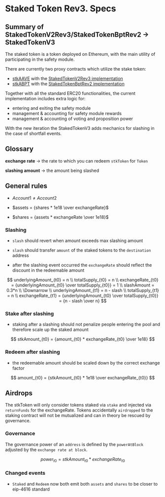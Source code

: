 # Staked Token Rev3. Specs

## Summary of StakedTokenV2Rev3/StakedTokenBptRev2 -> StakedTokenV3

The staked token is a token deployed on Ethereum, with the main utility of participating in the safety module.

There are currently two proxy contracts which utilize the stake token:

- [stkAAVE](https://etherscan.io/token/0x4da27a545c0c5b758a6ba100e3a049001de870f5) with the [StakedTokenV2Rev3 implementation](https://etherscan.io/address/0xe42f02713aec989132c1755117f768dbea523d2f#code)
- [stkABPT](https://etherscan.io/address/0xa1116930326D21fB917d5A27F1E9943A9595fb47#code) with the [StakedTokenBptRev2 implementation](https://etherscan.io/address/0x7183143a9e223a12a83d1e28c98f7d01a68993e8#code)

Together with all the standard ERC20 functionalities, the current implementation includes extra logic for:

- entering and exiting the safety module
- management & accounting for safety module rewards
- management & accounting of voting and proposition power

With the new iteration the StakedTokenV3 adds mechanics for slashing in the case of shortfall events.

## Glossary

**exchange rate** -> the rate to which you can redeem `stkToken` for `Token`

**slashing amount** -> the amount being slashed

## General rules

- $Account1 \ne Account2$

- $assets = {shares * 1e18 \over exchangeRate}$

- $shares = {assets * exchangeRate \over 1e18}$

### Slashing

- `slash` should revert when amount exceeds max slashing amount

- `slash` should transfer `amount` of the staked tokens to the `destination` address

- after the slashing event occurred the `exchangeRate` should reflect the discount in the redeemable amount

$$
underlyingAmount_{t0} = n \\
totalSupply_{t0} = n \\
exchangeRate_{t0} = {underlyingAmount_{t0} \over totalSupply_{t0}} = 1 \\
slashAmount = 0.3*n \\
\Downarrow \\
underlyingAmount_{t1} = n - slash \\
totalSupply_{t1} = n \\
exchangeRate_{t1} = {underlyingAmount_{t0} \over totalSupply_{t0}} = {n - slash \over n}
$$

### Stake after slashing

- staking after a slashing should not penalize people entering the pool and therefore scale up the staked amount

$$
stkAmount_{t0} = {amount_{t0} * exchangeRate_{t0} \over 1e18}
$$

### Redeem after slashing

- the redeemable amount should be scaled down by the correct exchange factor

$$
amount_{t0} = {stkAmount_{t0} * 1e18 \over exchangeRate_{t0}}
$$

## Airdrops

The stkToken will only consider tokens staked via `stake` and injected via `returnFunds` for the exchangeRate. Tokens accidentally `airdropped` to the staking contract will not be mutualized and can in theory be rescued by governance.

### Governance

The governance power of an `address` is defined by the `powerAtBlock` adjusted by the `exchange rate at block`.

$$
power_{t0} = {stkAmount_{t0} * exchangeRate_{t0}}
$$

### Changed events

- `Staked` and `Redeem` now both emit both `assets` and `shares` to be closer to eip-4616 standard
